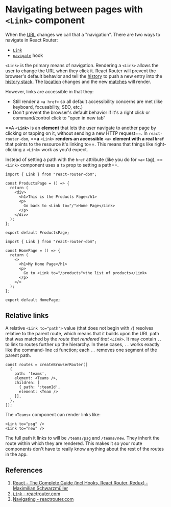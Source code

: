 # Navigating between pages with `<Link>` component

When the [URL](https://reactrouter.com/en/main/start/concepts#url) changes we call that a "navigation". There are two ways to navigate in React Router:

- [`Link`](https://reactrouter.com/en/main/components/link)
- [`navigate`](https://reactrouter.com/en/main/hooks/use-navigate) hook

`<Link>` is the primary means of navigation. Rendering a `<Link>` allows the user to change the URL when they click it. React Router will prevent the browser's default behavior and tell the [history](https://reactrouter.com/en/main/start/concepts#history) to push a new entry into the [history stack](https://reactrouter.com/en/main/start/concepts#history-stack). The [location](https://reactrouter.com/en/main/start/concepts#location) changes and the new [matches](https://reactrouter.com/en/main/start/concepts#match) will render.

However, links are accessible in that they:

- Still render a `<a href>` so all default accessibility concerns are met (like keyboard, focusability, SEO, etc.)
- Don't prevent the browser's default behavior if it's a right click or command/control click to "open in new tab"

==A **`<Link>`** is an **element** that lets the user navigate to another page by clicking or tapping on it, without sending a new HTTP request==. In `react-router-dom`, ==**a** `<Link>` **renders an accessible** `<a>` **element with a real `href`** that points to the resource it's linking to==. This means that things like right-clicking a `<Link>` work as you'd expect.

Instead of setting a path with the `href` attribute (like you do for `<a>` tag),  ==`<Link>` component uses a `to` prop to setting a path==.

```react
import { Link } from "react-router-dom";

const ProductsPage = () => {
  return (
    <div>
      <h1>This is the Products Page</h1>
      <p>
        Go back to <Link to="/">Home Page</Link>
      </p>
    </div>
  );
};

export default ProductsPage;
```

```react
import { Link } from "react-router-dom";

const HomePage = () => {
  return (
    <>
      <h1>My Home Page</h1>
      <p>
        Go to <Link to="/products">the list of products</Link>
      </p>
    </>
  );
};

export default HomePage;
```

## Relative links

A relative `<Link to="path">` value (that does not begin with `/`) resolves relative to the parent route, which means that it builds upon the URL path that was matched by the _route that rendered that `<Link>`_. It may contain `..` to link to routes further up the hierarchy. In these cases, `..` works exactly like the command-line `cd` function; each `..` removes one segment of the parent path.

```react
const routes = createBrowserRouter([
  {
    path: 'teams',
    element: <Teams />,
    children: [
      { path: ':teamId', 
      element: <Team /> 
    }],
  },
]);
```

The `<Teams>` component can render links like:

```react
<Link to="psg" />
<Link to="new" />
```

The full path it links to will be `/teams/psg` and `/teams/new`. They inherit the route within which they are rendered. This makes it so your route components don't have to really know anything about the rest of the routes in the app.

## References

1. [React - The Complete Guide (incl Hooks, React Router, Redux) - Maximilian Schwarzmüller](https://www.udemy.com/course/react-the-complete-guide-incl-redux/)
2. [`Link` - reactrouter.com](https://reactrouter.com/en/main/components/link)
3. [Navigating - reactrouter.com](https://reactrouter.com/en/main/start/concepts#navigating)